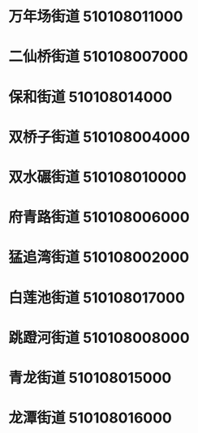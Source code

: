 # 万年场街道 510108011000
# 二仙桥街道 510108007000
# 保和街道 510108014000
# 双桥子街道 510108004000
# 双水碾街道 510108010000
# 府青路街道 510108006000
# 猛追湾街道 510108002000
# 白莲池街道 510108017000
# 跳蹬河街道 510108008000
# 青龙街道 510108015000
# 龙潭街道 510108016000
